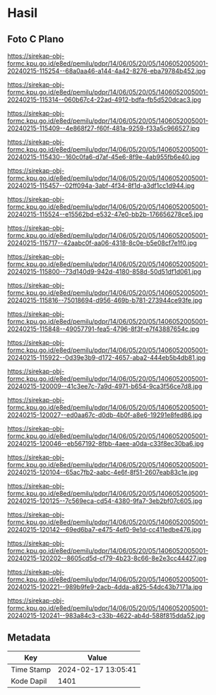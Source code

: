 # Hasil

## Foto C Plano

https://sirekap-obj-formc.kpu.go.id/e8ed/pemilu/pdpr/14/06/05/20/05/1406052005001-20240215-115254--68a0aa46-a144-4a42-8276-eba79784b452.jpg

https://sirekap-obj-formc.kpu.go.id/e8ed/pemilu/pdpr/14/06/05/20/05/1406052005001-20240215-115314--060b67c4-22ad-4912-bdfa-fb5d520dcac3.jpg

https://sirekap-obj-formc.kpu.go.id/e8ed/pemilu/pdpr/14/06/05/20/05/1406052005001-20240215-115409--4e868f27-f60f-481a-9259-f33a5c966527.jpg

https://sirekap-obj-formc.kpu.go.id/e8ed/pemilu/pdpr/14/06/05/20/05/1406052005001-20240215-115430--160c0fa6-d7af-45e6-8f9e-4ab955fb6e40.jpg

https://sirekap-obj-formc.kpu.go.id/e8ed/pemilu/pdpr/14/06/05/20/05/1406052005001-20240215-115457--02ff094a-3abf-4f34-8f1d-a3df1cc1d944.jpg

https://sirekap-obj-formc.kpu.go.id/e8ed/pemilu/pdpr/14/06/05/20/05/1406052005001-20240215-115524--e15562bd-e532-47e0-bb2b-176656278ce5.jpg

https://sirekap-obj-formc.kpu.go.id/e8ed/pemilu/pdpr/14/06/05/20/05/1406052005001-20240215-115717--42aabc0f-aa06-4318-8c0e-b5e08cf7e1f0.jpg

https://sirekap-obj-formc.kpu.go.id/e8ed/pemilu/pdpr/14/06/05/20/05/1406052005001-20240215-115800--73d140d9-942d-4180-858d-50d51df1d061.jpg

https://sirekap-obj-formc.kpu.go.id/e8ed/pemilu/pdpr/14/06/05/20/05/1406052005001-20240215-115816--75018694-d956-469b-b781-273944ce93fe.jpg

https://sirekap-obj-formc.kpu.go.id/e8ed/pemilu/pdpr/14/06/05/20/05/1406052005001-20240215-115848--49057791-fea5-4796-8f3f-e7f43887654c.jpg

https://sirekap-obj-formc.kpu.go.id/e8ed/pemilu/pdpr/14/06/05/20/05/1406052005001-20240215-115922--0d39e3b9-d172-4657-aba2-444eb5b4db81.jpg

https://sirekap-obj-formc.kpu.go.id/e8ed/pemilu/pdpr/14/06/05/20/05/1406052005001-20240215-120009--41c3ee7c-7a9d-4971-b654-9ca3f56ce7d8.jpg

https://sirekap-obj-formc.kpu.go.id/e8ed/pemilu/pdpr/14/06/05/20/05/1406052005001-20240215-120027--ed0aa67c-d0db-4b0f-a8e6-19291e8fed86.jpg

https://sirekap-obj-formc.kpu.go.id/e8ed/pemilu/pdpr/14/06/05/20/05/1406052005001-20240215-120046--eb567192-8fbb-4aee-a0da-c33f8ec30ba6.jpg

https://sirekap-obj-formc.kpu.go.id/e8ed/pemilu/pdpr/14/06/05/20/05/1406052005001-20240215-120104--65ac7fb2-aabc-4e6f-8f51-2607eab83c1e.jpg

https://sirekap-obj-formc.kpu.go.id/e8ed/pemilu/pdpr/14/06/05/20/05/1406052005001-20240215-120125--7c569eca-cd54-4380-9fa7-3eb2bf07c605.jpg

https://sirekap-obj-formc.kpu.go.id/e8ed/pemilu/pdpr/14/06/05/20/05/1406052005001-20240215-120142--69ed6ba7-e475-4ef0-9e1d-cc411edbe476.jpg

https://sirekap-obj-formc.kpu.go.id/e8ed/pemilu/pdpr/14/06/05/20/05/1406052005001-20240215-120202--8605cd5d-cf79-4b23-8c66-8e2e3cc44427.jpg

https://sirekap-obj-formc.kpu.go.id/e8ed/pemilu/pdpr/14/06/05/20/05/1406052005001-20240215-120221--989b9fe9-2acb-4dda-a825-54dc43b7171a.jpg

https://sirekap-obj-formc.kpu.go.id/e8ed/pemilu/pdpr/14/06/05/20/05/1406052005001-20240215-120241--983a84c3-c33b-4622-ab4d-588f815dda52.jpg


## Metadata

| Key        | Value               |
| ---------- | ------------------- |
| Time Stamp | 2024-02-17 13:05:41 |
| Kode Dapil | 1401                |



